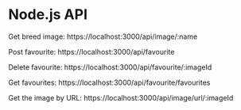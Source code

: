<h1>Node.js API</h1> 

<p>Get breed image:  <a>https://localhost:3000/api/image/:name</a></p>
<p>Post favourite:  https://localhost:3000/api/favourite</p>
<p>Delete favourite: https://localhost:3000/api/favourite/:imageId</p>
<p>Get favourites: https://localhost:3000/api/favourite/favourites</p>
<p>Get the image by URL: https://localhost:3000/api/image/url/:imageId</p>
